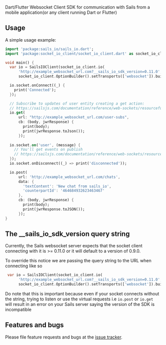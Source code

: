 Dart/Flutter Websocket Client SDK for communication with Sails from a mobile application(or any client running Dart or Flutter)



## Usage

A simple usage example:

```dart
import 'package:sails_io/sails_io.dart';
import 'package:socket_io_client/socket_io_client.dart' as socket_io_client;

void main() {
  var io = SailsIOClient(socket_io_client.io(
      'http://example_websocket_url.com?__sails_io_sdk_version=0.11.0',
      socket_io_client.OptionBuilder().setTransports(['websocket']).build()));

  io.socket.onConnect((_) {
    print('Connected');
  });

  // Subscribe to updates of user entity creating a get action:
  // https://sailsjs.com/documentation/reference/web-sockets/resourceful-pub-sub/subscribe
  io.get(
      url: "http://example_websocket_url.com/user-subs",
      cb: (body, jwrResponse) {
        print(body);
        print(jwrResponse.toJson());
      });
      
  io.socket.on('user', (message) {
    // You'll get events on publish
    // https://sailsjs.com/documentation/reference/web-sockets/resourceful-pub-sub/publish
  });
  io.socket.onDisconnect((_) => print('disconnected'));

  io.post(
      url: 'http://example_websocket_url.com/chats',
      data: {
        'textContent': 'New chat from sails_io',
        'counterpartId': '464684932623463467'
      },
      cb: (body, jwrResponse) {
        print(body);
        print(jwrResponse.toJSON());
      });
}
```
## The __sails_io_sdk_version query string
Currently, the Sails websocket server expects that the socket client connecting with it is >= 0.11.0 or it will default to a version of 0.9.0.

To override this notice we are passing the query string to the URL when connecting like so

```dart
 var io = SailsIOClient(socket_io_client.io(
      'http://example_websocket_url.com?__sails_io_sdk_version=0.11.0',
      socket_io_client.OptionBuilder().setTransports(['websocket']).build()));
```

Do note that this is important because even if your socket connects without the string, trying to listen or use the virtual requests i.e `io.post` or `io.get` will result in an error on your Sails server saying the version of the SDK is incompatible
## Features and bugs

Please file feature requests and bugs at the [issue tracker][tracker].

[tracker]: https://github.com/sailscastshq/sails_io/issues
